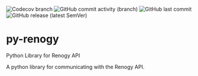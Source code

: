 ![Codecov branch](https://img.shields.io/codecov/c/github/firstof9/py-renogy/main?style=flat-square)
![GitHub commit activity (branch)](https://img.shields.io/github/commit-activity/m/firstof9/py-renogy?style=flat-square)
![GitHub last commit](https://img.shields.io/github/last-commit/firstof9/py-renogy?style=flat-square)
![GitHub release (latest SemVer)](https://img.shields.io/github/v/release/firstof9/py-renogy?style=flat-square)
# py-renogy
Python Library for Renogy API

A python library for communicating with the Renogy API.

